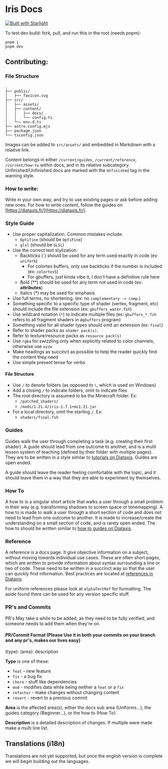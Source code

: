 # Iris Docs

[![Built with Starlight](https://astro.badg.es/v2/built-with-starlight/tiny.svg)](https://starlight.astro.build)


To test dev build: fork, pull, and run this in the root (needs pnpm):
```
pnpm i
pnpm dev
```

## Contributing:

### File Structure

```
.
├── public/
│   ├── favicon.svg
├── src/
│   ├── assets/
│   ├── content/
│   │   ├── docs/
│   │   └── config.ts
│   └── env.d.ts
├── astro.config.mjs
├── package.json
└── tsconfig.json
```

Images can be added to `src/assets/` and embedded in Markdown with a relative link.

Content belongs in either `/current/guides`, `/current/reference`, `/current/how-to` within docs, and in its relative subcategory.
Unfinished/Unfinished docs are marked with the `Unfinished` tag in the warning style.

### How to write:

Write in your own way, and try to use existing pages or ask before adding new ones. For how to write content, follow the guides on [https://diataxis.fr/](https://diataxis.fr/).

### Style Guide

- Use proper capitalization. Common mistakes include:
    - `Optifine` (should be `OptiFine`)
    - `glsl` (should be `GLSL`)
- Use the correct text stylization:
    - Backticks (\`) should be used for any term used exactly in code (ex: `uniform`) 
        - For colortex buffers, only use backticks if the number is included (ex: `colortex5`)
        - For gbuffers, just kinda vibe it, I don't have a definitive rule here
    - Bold (\*\*) should be used for any term not used in code (ex: **attributes**)
    - Italics (\*) may be used for emphasis
- Use full terms, no shortening. (ex: no `complementary -> comp`.)
- Something specific to a specific type of shader (vertex, fragment, etc) should include the file extension (ex: `gbuffers_water.fsh`)
- Use wildcard notation (`*`) to indicate multiple files (ex: `gbuffers_*.fsh` refers to all fragment shaders in a`gbuffers` program)
- Something valid for all shader types should omit an extension (ex: `final`)
- Refer to shader packs as `shader pack(s)`.
- Refer to texture/resource packs as `resource pack(s)`
- Use `rgba` for swizzling only when explicitly related to color channels, otherwise use `xyzw`
- Make headings as succinct as possible to help the reader quickly find the content they need
- Use simple present tense for verbs

#### File Structure
- Use `/` to denote folders (as opposed to `\`, which is used on Windows)
- Add a closing `/` to indicate folders, omit to indicate files
- The root directory is assumed to be the Minecraft folder. Ex:
    - `/patched_shaders/`
    - `/mods/1.21.4/iris-1.7.1+mc1.21.jar`
- For a local directory, omit the starting `/`. Ex:
    - `shaders/final.fsh`

### Guides
Guides walk the user through completing a task (e.g. creating their first shader). A guide should lead from one outcome to another, and is a multi lesson system of teaching (defined by their folder with multiple pages). They are to be written in a style similar to [tutorials on Diataxis](https://diataxis.fr/tutorials/). Guides are open ended.

A guide should leave the reader feeling comfortable with the topic, and it should leave them in a way that they are able to experiment by themselves.

### How To
A how to is a singular short article that walks a user through a small problem in their way (e.g. transforming shadows to screen space or tonemapping). A how to is made to walk a user through a short section of code and does not need to lead from one outcome to another. It is made to increase/create the understanding on a small section of code, and is rarely open ended. The how to should be written similar to [how to guides on Diataxis](https://diataxis.fr/how-to-guides/).

### Reference
A reference is a docs page. It give objective information on a subject, without moving towards individual use cases. These are often short pages, which are written to provide information about syntax surrounding a line or two of code. These need to be written in a succinct way so that the user can quickly find information. Best practices are located at [references in Diataxis](https://diataxis.fr/current/reference/)

For uniform references please look at `alphaTestRef` for formatting. The aside found there can be used for any version specific stuff.

### PR's and Commits

PR's May take a while to be added, as they need to be fully verified, and someone needs to add them when they're on. 

#### PR/Commit Format (Please Use it in both your commits on your branch and any pr's, makes our lives easy)
(type): (area): description

**Type** is one of these:

- `feat` - new feature
- `fix` - a bug fix
- `chore` - stuff like dependencies
- `mod` - modifies data while being neither a `feat` or a `fix`
- `refactor` - make changes without changing content
- `revert` - revert to a previous commit

**Area** is the affected area(s), either the docs sub area (Uniforms...), the guides category (Beginner...), or the how to (How To).

**Description** is a detailed description of changes. If multiple were made make a multi line list.

## Translations (i18n)
Translations are not yet supported, but once the english version is complete we will begin building out the languages.
